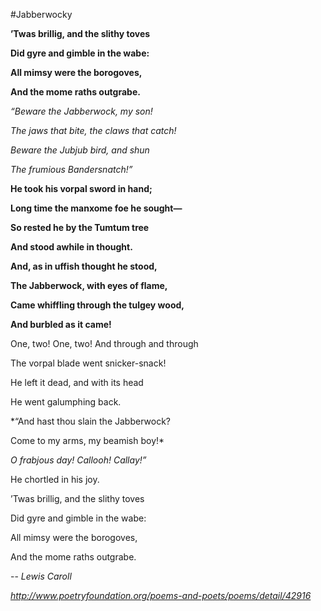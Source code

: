 #Jabberwocky

__’Twas brillig, and the slithy toves__

__Did gyre and gimble in the wabe:__

__All mimsy were the borogoves,__

__And the mome raths outgrabe.__

*“Beware the Jabberwock, my son!* 

*The jaws that bite, the claws that catch!* 

*Beware the Jubjub bird, and shun*

*The frumious Bandersnatch!”*

__He took his vorpal sword in hand;__

__Long time the manxome foe he sought—__

__So rested he by the Tumtum tree__

__And stood awhile in thought.__

__And, as in uffish thought he stood,__

__The Jabberwock, with eyes of flame,__

__Came whiffling through the tulgey wood,__

__And burbled as it came!__

One, two! One, two! And through and through 

The vorpal blade went snicker-snack! 

He left it dead, and with its head 

He went galumphing back. 

*“And hast thou slain the Jabberwock? 

Come to my arms, my beamish boy!* 

*O frabjous day! Callooh! Callay!”*

He chortled in his joy. 

’Twas brillig, and the slithy toves 

Did gyre and gimble in the wabe: 

All mimsy were the borogoves, 

And the mome raths outgrabe.

-- _Lewis Caroll_

*http://www.poetryfoundation.org/poems-and-poets/poems/detail/42916*
